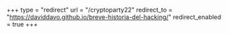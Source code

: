 +++
type = "redirect"
url = "/cryptoparty22"
redirect_to = "https://daviddavo.github.io/breve-historia-del-hacking/"
redirect_enabled = true
+++